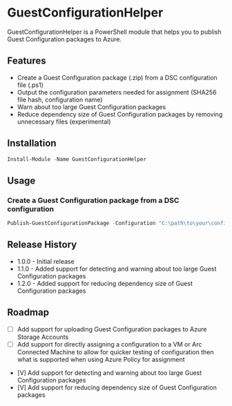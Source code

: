 # GuestConfigurationHelper

GuestConfigurationHelper is a PowerShell module that helps you to publish Guest Configuration packages to Azure.

## Features

- Create a Guest Configuration package (.zip) from a DSC configuration file (.ps1)
- Output the configuration parameters needed for assignment (SHA256 file hash, configuration name)
- Warn about too large Guest Configuration packages
- Reduce dependency size of Guest Configuration packages by removing unnecessary files (experimental)

## Installation

```powershell
Install-Module -Name GuestConfigurationHelper
```

## Usage

### Create a Guest Configuration package from a DSC configuration

```powershell
Publish-GuestConfigurationPackage -Configuration "C:\path\to\your\configuration.ps1" 
```

## Release History

- 1.0.0 - Initial release
- 1.1.0 - Added support for detecting and warning about too large Guest Configuration packages
- 1.2.0 - Added support for reducing dependency size of Guest Configuration packages

## Roadmap

- [ ] Add support for uploading Guest Configuration packages to Azure Storage Accounts
- [ ] Add support for directly assigning a configuration to a VM or Arc Connected Machine to allow for quicker testing of configuration then what is supported when using Azure Policy for assignment
- [V] Add support for detecting and warning about too large Guest Configuration packages
- [V] Add support for reducing dependency size of Guest Configuration packages

